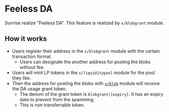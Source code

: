 # Feeless DA

Sunrise realize "Feeless DA". This feature is realized by `x/blobgrant` module.

## How it works

- Users register their address in the `x/blobgrant` module with the certain transaction format.
  - Users can designate the another address for posting the blobs without fee.
- Users will mint LP tokens in the `x/liquiditypool` module for the pool they like.
- Then the address for posting the blobs with [`x/blob`](./blob.md) module will receive the DA usage grant token.
  - The denom of the grant token is `blobgrant/[expiry]`. It has an expiry date to prevent from the spamming.
  - This is non transferrable token.
